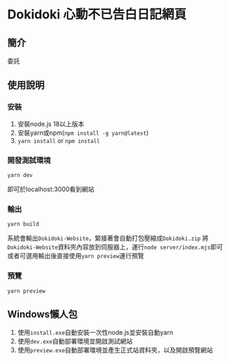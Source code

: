 # Dokidoki 心動不已告白日記網頁

## 簡介

委託

## 使用說明

### 安裝

1. 安裝node.js 18以上版本
2. 安裝yarn或npm(`npm install -g yarn@latest`)
3. `yarn install` or `npm install`

### 開發測試環境

```bash=
yarn dev
```

即可於localhost:3000看到網站

### 輸出

```bash=
yarn build
```

系統會輸出`Dokidoki-Website`，緊接著會自動打包壓縮成`Dokidoki.zip`
將`Dokidoki-Website`資料夾內容放到伺服器上，運行`node server/index.mjs`即可
或者可選用輸出後直接使用`yarn preview`運行預覽

### 預覽

```bash=
yarn preview
```

## Windows懶人包

1. 使用`install.exe`自動安裝一次性node.js並安裝自動yarn
2. 使用`dev.exe`自動部署環境並開啟測試網站
3. 使用`preview.exe`自動部署環境並產生正式站資料夾，以及開啟預覽網站
